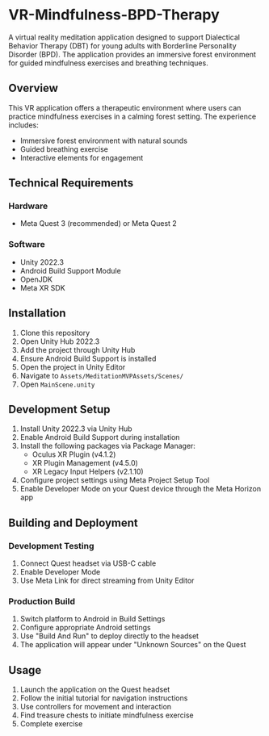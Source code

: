 # VR-Mindfulness-BPD-Therapy

A virtual reality meditation application designed to support Dialectical Behavior Therapy (DBT) for young adults with Borderline Personality Disorder (BPD). The application provides an immersive forest environment for guided mindfulness exercises and breathing techniques.

## Overview

This VR application offers a therapeutic environment where users can practice mindfulness exercises in a calming forest setting. The experience includes:

- Immersive forest environment with natural sounds
- Guided breathing exercise
- Interactive elements for engagement

## Technical Requirements

### Hardware
- Meta Quest 3 (recommended) or Meta Quest 2

### Software
- Unity 2022.3
- Android Build Support Module
- OpenJDK
- Meta XR SDK

## Installation

1. Clone this repository
2. Open Unity Hub 2022.3
3. Add the project through Unity Hub
4. Ensure Android Build Support is installed
5. Open the project in Unity Editor
6. Navigate to `Assets/MeditationMVPAssets/Scenes/`
7. Open `MainScene.unity`

## Development Setup

1. Install Unity 2022.3 via Unity Hub
2. Enable Android Build Support during installation
3. Install the following packages via Package Manager:
   - Oculus XR Plugin (v4.1.2)
   - XR Plugin Management (v4.5.0)
   - XR Legacy Input Helpers (v2.1.10)
4. Configure project settings using Meta Project Setup Tool
5. Enable Developer Mode on your Quest device through the Meta Horizon app

## Building and Deployment

### Development Testing
1. Connect Quest headset via USB-C cable
2. Enable Developer Mode
3. Use Meta Link for direct streaming from Unity Editor

### Production Build
1. Switch platform to Android in Build Settings
2. Configure appropriate Android settings
3. Use "Build And Run" to deploy directly to the headset
4. The application will appear under "Unknown Sources" on the Quest

## Usage

1. Launch the application on the Quest headset
2. Follow the initial tutorial for navigation instructions
3. Use controllers for movement and interaction
4. Find treasure chests to initiate mindfulness exercise
5. Complete exercise